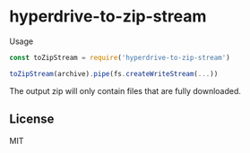 # hyperdrive-to-zip-stream

Usage

```js
const toZipStream = require('hyperdrive-to-zip-stream')

toZipStream(archive).pipe(fs.createWriteStream(...))
```

The output zip will only contain files that are fully downloaded. 

## License

MIT